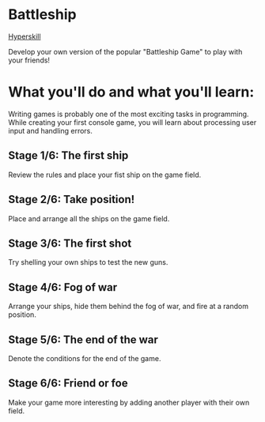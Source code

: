 # Battleship

[Hyperskill](https://hyperskill.org/projects/383)

Develop your own version of the popular "Battleship Game" to play with your friends!

# What you'll do and what you'll learn:

Writing games is probably one of the most exciting tasks in programming. While creating your first console game, you will learn about processing user input and handling errors.

## Stage 1/6: The first ship
Review the rules and place your fist ship on the game field.
## Stage 2/6: Take position!
Place and arrange all the ships on the game field.
## Stage 3/6: The first shot
Try shelling your own ships to test the new guns.
## Stage 4/6: Fog of war
Arrange your ships, hide them behind the fog of war, and fire at a random position.
## Stage 5/6: The end of the war
Denote the conditions for the end of the game.
## Stage 6/6: Friend or foe
Make your game more interesting by adding another player with their own field.
